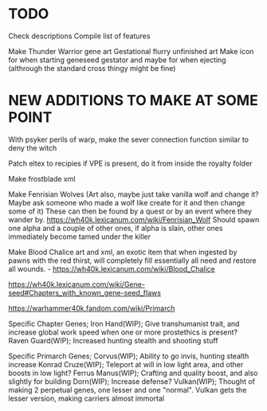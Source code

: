 # TODO

Check descriptions
Compile list of features

Make Thunder Warrior gene art
Gestational flurry unfinished art
Make icon for when starting geneseed gestator and maybe for when ejecting (althrough the standard cross thingy might be fine)


# NEW ADDITIONS TO MAKE AT SOME POINT

With psyker perils of warp, make the sever connection function similar to deny the witch

Patch eltex to recipies if VPE is present, do it from inside the royalty folder

Make frostblade xml

Make Fenrisian Wolves (Art also, maybe just take vanilla wolf and change it? Maybe ask someone who made a wolf like create for it and then change some of it)
These can then be found by a quest or by an event where they wander by. https://wh40k.lexicanum.com/wiki/Fenrisian_Wolf 
Should spawn one alpha and a couple of other ones, if alpha is slain, other ones immediately become tamed under the killer


Make Blood Chalice art and xml, an exotic item that when ingested by pawns with the red thirst, will completely fill essentially all need and restore all wounds. - https://wh40k.lexicanum.com/wiki/Blood_Chalice 


https://wh40k.lexicanum.com/wiki/Gene-seed#Chapters_with_known_gene-seed_flaws


https://warhammer40k.fandom.com/wiki/Primarch 


Specific Chapter Genes;
Iron Hand(WIP); Give transhumanist trait, and increase global work speed when one or more prostethics is present? 
Raven Guard(WIP); Increased hunting stealth and shooting stuff

Specific Primarch Genes;
Corvus(WIP); Ability to go invis, hunting stealth increase
Konrad Cruze(WIP); Teleport at will in low light area, and other boosts in low light?
Ferrus Manus(WIP); Crafting and quality boost, and also slightly for building
Dorn(WIP); Increase defense?
Vulkan(WIP); Thought of making 2 perpetual genes, one lesser and one "normal". Vulkan gets the lesser version, making carriers almost immortal